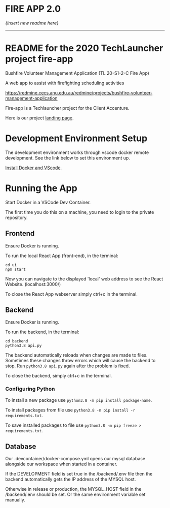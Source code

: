# FIRE APP 2.0

*{insert new readme here}*

---

# README for the 2020 TechLauncher project fire-app

Bushfire Volunteer Management Application (TL 20-S1-2-C Fire App)

A web app to assist with firefighting scheduling activities

https://redmine.cecs.anu.edu.au/redmine/projects/bushfire-volunteer-management-application

Fire-app is a Techlauncher project for the Client Accenture.

Here is our project [landing page](https://docs.google.com/document/d/1VTIfrLQDojY8VdxfnAeQHJnm1f4dmMVVjPfmVvs3oQs/edit?usp=sharing).


# Development Environment Setup

The development environment works through vscode docker remote development. See the link below to set this environment up.

[Install Docker and VScode](https://gitlab.cecs.anu.edu.au/u6377372/fire-app/wikis/Install-Docker).


# Running the App

Start Docker in a VSCode Dev Container.

The first time you do this on a machine, you need to login to the private repository.

## Frontend

Ensure Docker is running.

To run the local React App (front-end), in the terminal:
```
cd ui
npm start
```
Now you can navigate to the displayed 'local' web address to see the React Website. (localhost:3000/)

To close the React App webserver simply ctrl+c in the terminal.


## Backend

Ensure Docker is running.

To run the backend, in the terminal:
```
cd backend
python3.8 api.py
```
The backend automatically reloads when changes are made to files. 
Sometimes these changes throw errors which will cause the backend to stop. 
Run `python3.8 api.py` again after the problem is fixed.

To close the backend, simply ctrl+c in the terminal.

### Configuring Python

To install a new package use `python3.8 -m pip install package-name`.

To install packages from file use `python3.8 -m pip install -r requirements.txt`.

To save installed packages to file use `python3.8 -m pip freeze > requirements.txt`.

## Database

Our .devcontainer/docker-compose.yml opens our mysql database alongside our workspace when started in a container.

If the DEVELOPMENT field is set true in the /backend/.env file then the backend automatically gets the IP address of the MYSQL host.

Otherwise in release or production, the MYSQL_HOST field in the /backend/.env should be set. Or the same environment variable set manually.

